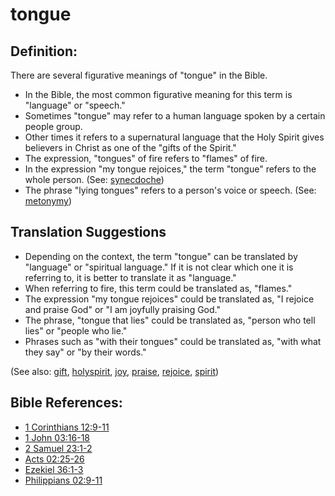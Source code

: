# tongue #

## Definition: ##

There are several figurative meanings of "tongue" in the Bible. 

* In the Bible, the most common figurative meaning for this term is "language" or "speech."
* Sometimes "tongue" may refer to a human language spoken by a certain people group.
* Other times it refers to a supernatural language that the Holy Spirit gives believers in Christ as one of the "gifts of the Spirit."
* The expression, "tongues" of fire refers to "flames" of fire.
* In the expression "my tongue rejoices," the term "tongue" refers to the whole person. (See: [synecdoche](https://git.door43.org/Door43/en-ta-translate-vol2/src/master/content/figs_synecdoche.md))
* The phrase "lying tongues" refers to a person's voice or speech. (See: [metonymy](https://git.door43.org/Door43/en-ta-translate-vol2/src/master/content/figs_metonymy.md))

## Translation Suggestions ##

* Depending on the context, the term "tongue" can be translated by "language" or "spiritual language." If it is not clear which one it is referring to, it is better to translate it as "language."
* When referring to fire, this term could be translated as, "flames."
* The expression "my tongue rejoices" could be translated as, "I rejoice and praise God" or "I am joyfully praising God."
* The phrase, "tongue that lies" could be translated as, "person who tell lies" or "people who lie."
* Phrases such as "with their tongues" could be translated as, "with what they say" or "by their words."

(See also: [gift](../kt/gift.md), [holyspirit](../kt/holyspirit.md), [joy](../kt/joy.md), [praise](../other/praise.md), [rejoice](../other/rejoice.md), [spirit](../kt/spirit.md))

## Bible References: ##

* [1 Corinthians 12:9-11](https://door43.org/en/bible/notes/1co/12/09)
* [1 John 03:16-18](https://door43.org/en/bible/notes/1jn/03/16)
* [2 Samuel 23:1-2](https://door43.org/en/bible/notes/2sa/23/01)
* [Acts 02:25-26](https://door43.org/en/bible/notes/act/02/25)
* [Ezekiel 36:1-3](https://door43.org/en/bible/notes/ezk/36/01)
* [Philippians 02:9-11](https://door43.org/en/bible/notes/php/02/09)


